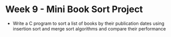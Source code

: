 # Week 9 - Mini Book Sort Project

* Write a C program to sort a list of books by their publication dates using insertion sort and merge sort algorithms and compare their performance
